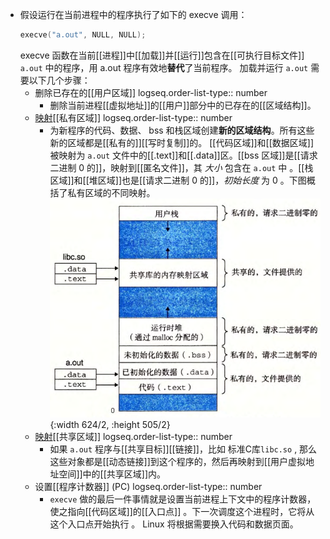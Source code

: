 - 假设运行在当前进程中的程序执行了如下的 execve 调用： 
  ``` c
  execve("a.out", NULL, NULL);
  ```
  execve 函数在当前[[进程]]中[[加载]]并[[运行]]包含在[[可执行目标文件]] `a.out` 中的程序，用 a.out 程序有效地**替代**了当前程序。
  加载并运行 `a.out` 需要以下几个步骤：
	- 删除已存在的[[用户区域]]
	  logseq.order-list-type:: number
		- 删除当前进程[[虚拟地址]]的[[用户]]部分中的已存在的[[区域结构]]。
	- [映射]([[内存映射]])[[私有区域]]
	  logseq.order-list-type:: number
		- 为新程序的代码、数据、 bss 和栈区域创建**新的区域结构**。所有这些新的区域都是[[私有的]][[写时复制]]的。
		  [[代码区域]]和[[数据区域]]被映射为 `a.out` 文件中的[[.text]]和[[.data]]区。[[bss 区域]]是[[请求二进制 0 的]]，映射到[[匿名文件]]，其 *大小* 包含在 `a.out` 中 。[[栈区域]]和[[堆区域]]也是[[请求二进制 0 的]]，*初始长度* 为 0 。下图概括了私有区域的不同映射。
		  ![image.png](../assets/image_1702060022426_0.png){:width 624/2, :height 505/2}
	- [映射]([[内存映射]])[[共享区域]]
	  logseq.order-list-type:: number
		- 如果 `a.out` 程序与[[共享目标]][[链接]]，比如 标准C库`libc.so` , 那么这些对象都是[[动态链接]]到这个程序的，然后再映射到[[用户虚拟地址空间]]中的[[共享区域]]内。
	- 设置[[程序计数器]] (PC)
	  logseq.order-list-type:: number
		- `execve` 做的最后一件事情就是设置当前进程上下文中的程序计数器，使之指向[[代码区域]]的[[入口点]] 。下一次调度这个进程时，它将从这个入口点开始执行 。 Linux 将根据需要换入代码和数据页面。